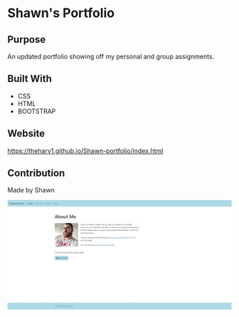 # Shawn's Portfolio


## Purpose
An updated portfolio showing off my personal and group assignments.

## Built With
* CSS
* HTML
* BOOTSTRAP

## Website
https://theharv1.github.io/Shawn-portfolio/index.html

## Contribution
Made by Shawn 

![Portfolio](assets/img/screenshot.jpeg)